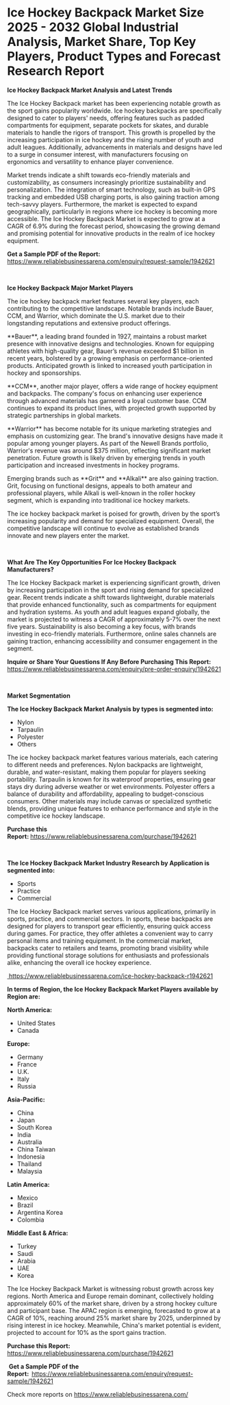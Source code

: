 <p><h1>Ice Hockey Backpack Market Size 2025 - 2032 Global Industrial Analysis, Market Share, Top Key Players, Product Types and Forecast Research Report</h1></p><p><strong>Ice Hockey Backpack Market Analysis and Latest Trends</strong></p>
<p><p>The Ice Hockey Backpack market has been experiencing notable growth as the sport gains popularity worldwide. Ice hockey backpacks are specifically designed to cater to players' needs, offering features such as padded compartments for equipment, separate pockets for skates, and durable materials to handle the rigors of transport. This growth is propelled by the increasing participation in ice hockey and the rising number of youth and adult leagues. Additionally, advancements in materials and designs have led to a surge in consumer interest, with manufacturers focusing on ergonomics and versatility to enhance player convenience.</p><p>Market trends indicate a shift towards eco-friendly materials and customizability, as consumers increasingly prioritize sustainability and personalization. The integration of smart technology, such as built-in GPS tracking and embedded USB charging ports, is also gaining traction among tech-savvy players. Furthermore, the market is expected to expand geographically, particularly in regions where ice hockey is becoming more accessible. The Ice Hockey Backpack Market is expected to grow at a CAGR of 6.9% during the forecast period, showcasing the growing demand and promising potential for innovative products in the realm of ice hockey equipment.</p></p>
<p><strong>Get a Sample PDF of the Report:&nbsp;</strong> <a href="https://www.reliablebusinessarena.com/enquiry/request-sample/1942621?utm_campaign=2146&utm_medium=2&utm_source=Github&utm_content=ia&utm_term=04042025&utm_id=ice-hockey-backpack">https://www.reliablebusinessarena.com/enquiry/request-sample/1942621</a></p>
<p>&nbsp;</p>
<p><strong>Ice Hockey Backpack Major Market Players</strong></p>
<p><p>The ice hockey backpack market features several key players, each contributing to the competitive landscape. Notable brands include Bauer, CCM, and Warrior, which dominate the U.S. market due to their longstanding reputations and extensive product offerings.</p><p>**Bauer**, a leading brand founded in 1927, maintains a robust market presence with innovative designs and technologies. Known for equipping athletes with high-quality gear, Bauer’s revenue exceeded $1 billion in recent years, bolstered by a growing emphasis on performance-oriented products. Anticipated growth is linked to increased youth participation in hockey and sponsorships.</p><p>**CCM**, another major player, offers a wide range of hockey equipment and backpacks. The company's focus on enhancing user experience through advanced materials has garnered a loyal customer base. CCM continues to expand its product lines, with projected growth supported by strategic partnerships in global markets.</p><p>**Warrior** has become notable for its unique marketing strategies and emphasis on customizing gear. The brand's innovative designs have made it popular among younger players. As part of the Newell Brands portfolio, Warrior's revenue was around $375 million, reflecting significant market penetration. Future growth is likely driven by emerging trends in youth participation and increased investments in hockey programs.</p><p>Emerging brands such as **Grit** and **Alkali** are also gaining traction. Grit, focusing on functional designs, appeals to both amateur and professional players, while Alkali is well-known in the roller hockey segment, which is expanding into traditional ice hockey markets.</p><p>The ice hockey backpack market is poised for growth, driven by the sport’s increasing popularity and demand for specialized equipment. Overall, the competitive landscape will continue to evolve as established brands innovate and new players enter the market.</p></p>
<p>&nbsp;</p>
<p><strong>What Are The Key Opportunities For Ice Hockey Backpack Manufacturers?</strong></p>
<p><p>The Ice Hockey Backpack market is experiencing significant growth, driven by increasing participation in the sport and rising demand for specialized gear. Recent trends indicate a shift towards lightweight, durable materials that provide enhanced functionality, such as compartments for equipment and hydration systems. As youth and adult leagues expand globally, the market is projected to witness a CAGR of approximately 5-7% over the next five years. Sustainability is also becoming a key focus, with brands investing in eco-friendly materials. Furthermore, online sales channels are gaining traction, enhancing accessibility and consumer engagement in the segment.</p></p>
<p><strong>Inquire or Share Your Questions If Any Before Purchasing This Report:</strong> <a href="https://www.reliablebusinessarena.com/enquiry/pre-order-enquiry/1942621?utm_campaign=2146&utm_medium=2&utm_source=Github&utm_content=ia&utm_term=04042025&utm_id=ice-hockey-backpack">https://www.reliablebusinessarena.com/enquiry/pre-order-enquiry/1942621</a></p>
<p>&nbsp;</p>
<p><strong>Market Segmentation</strong></p>
<p><strong>The Ice Hockey Backpack Market Analysis by types is segmented into:</strong></p>
<p><ul><li>Nylon</li><li>Tarpaulin</li><li>Polyester</li><li>Others</li></ul></p>
<p><p>The ice hockey backpack market features various materials, each catering to different needs and preferences. Nylon backpacks are lightweight, durable, and water-resistant, making them popular for players seeking portability. Tarpaulin is known for its waterproof properties, ensuring gear stays dry during adverse weather or wet environments. Polyester offers a balance of durability and affordability, appealing to budget-conscious consumers. Other materials may include canvas or specialized synthetic blends, providing unique features to enhance performance and style in the competitive ice hockey landscape.</p></p>
<p><strong>Purchase this Report:&nbsp;</strong><a href="https://www.reliablebusinessarena.com/purchase/1942621?utm_campaign=2146&utm_medium=2&utm_source=Github&utm_content=ia&utm_term=04042025&utm_id=ice-hockey-backpack">https://www.reliablebusinessarena.com/purchase/1942621</a></p>
<p>&nbsp;</p>
<p><strong>The Ice Hockey Backpack Market Industry Research by Application is segmented into:</strong></p>
<p><ul><li>Sports</li><li>Practice</li><li>Commercial</li></ul></p>
<p><p>The Ice Hockey Backpack market serves various applications, primarily in sports, practice, and commercial sectors. In sports, these backpacks are designed for players to transport gear efficiently, ensuring quick access during games. For practice, they offer athletes a convenient way to carry personal items and training equipment. In the commercial market, backpacks cater to retailers and teams, promoting brand visibility while providing functional storage solutions for enthusiasts and professionals alike, enhancing the overall ice hockey experience.</p></p>
<p><a href="https://www.reliablebusinessarena.com/ice-hockey-backpack-r1942621?utm_campaign=2146&utm_medium=2&utm_source=Github&utm_content=ia&utm_term=04042025&utm_id=ice-hockey-backpack">&nbsp;https://www.reliablebusinessarena.com/ice-hockey-backpack-r1942621</a></p>
<p><strong>In terms of Region, the Ice Hockey Backpack Market Players available by Region are:</strong></p>
<p>
    <p> <strong> North America: </strong>
        <ul>
            <li>United States</li>
            <li>Canada</li>
        </ul>
        </p> 
    <p> <strong> Europe: </strong>
        <ul>
            <li>Germany</li>
            <li>France</li>
            <li>U.K.</li>
            <li>Italy</li>
            <li>Russia</li>
        </ul>
        </p> 
    <p> <strong> Asia-Pacific: </strong>
        <ul>
            <li>China</li>
            <li>Japan</li>
            <li>South Korea</li>
            <li>India</li>
            <li>Australia</li>
            <li>China Taiwan</li>
            <li>Indonesia</li>
            <li>Thailand</li>
            <li>Malaysia</li>
        </ul>
        </p> 
    <p> <strong> Latin America: </strong>
        <ul>
            <li>Mexico</li>
            <li>Brazil</li>
            <li>Argentina Korea</li>
            <li>Colombia</li>
        </ul>
        </p> 
    <p> <strong> Middle East & Africa: </strong>
        <ul>
            <li>Turkey</li>
            <li>Saudi</li>
            <li>Arabia</li>
            <li>UAE</li>
            <li>Korea</li>
        </ul>
    </p>
    </p>
<p><p>The Ice Hockey Backpack Market is witnessing robust growth across key regions. North America and Europe remain dominant, collectively holding approximately 60% of the market share, driven by a strong hockey culture and participant base. The APAC region is emerging, forecasted to grow at a CAGR of 10%, reaching around 25% market share by 2025, underpinned by rising interest in ice hockey. Meanwhile, China's market potential is evident, projected to account for 10% as the sport gains traction.</p></p>
<p><strong>Purchase this Report: </strong><a href="https://www.reliablebusinessarena.com/purchase/1942621?utm_campaign=2146&utm_medium=2&utm_source=Github&utm_content=ia&utm_term=04042025&utm_id=ice-hockey-backpack">https://www.reliablebusinessarena.com/purchase/1942621</a></p>
<p>&nbsp;<strong>Get a Sample PDF of the Report:&nbsp;&nbsp;</strong><a href="https://www.reliablebusinessarena.com/enquiry/request-sample/1942621?utm_campaign=2146&utm_medium=2&utm_source=Github&utm_content=ia&utm_term=04042025&utm_id=ice-hockey-backpack">https://www.reliablebusinessarena.com/enquiry/request-sample/1942621</a></p>
<p><strong></strong></p>
<p>Check more reports on <a href="https://www.reliablebusinessarena.com/?utm_campaign=2146&utm_medium=2&utm_source=Github&utm_content=ia&utm_term=04042025&utm_id=ice-hockey-backpack">https://www.reliablebusinessarena.com/</a></p>